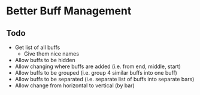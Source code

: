 # Better Buff Management

## Todo
- Get list of all buffs
    - Give them nice names
- Allow buffs to be hidden
- Allow changing where buffs are added (i.e. from end, middle, start)
- Allow buffs to be grouped (i.e. group 4 similar buffs into one buff)
- Allow buffs to be separated (i.e. separate list of buffs into separate bars)
- Allow change from horizontal to vertical (by bar)

